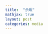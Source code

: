 ```yaml
--- 
title:  "余暇" 
mathjax: true 
layout: post 
categories: media 
--- 
```

<span style="font-size:large"> 

